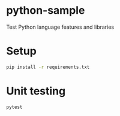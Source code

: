 # python-sample
Test Python language features and libraries

# Setup
```bash
pip install -r requirements.txt
```

# Unit testing
```bash
pytest
```
